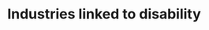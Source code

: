 ---
layout: content
data: economy
title: Industries linked to disability
isHome: true
link: https://figure.nz/search/?query=disability%20industry&ref=dfnz
---